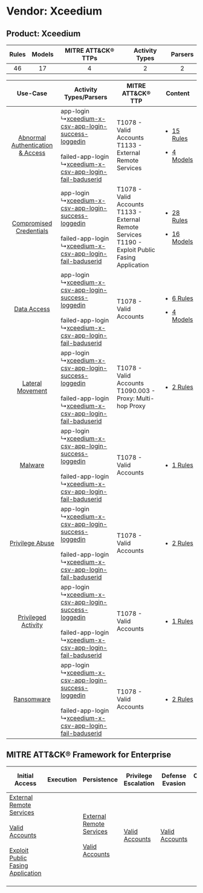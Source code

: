Vendor: Xceedium
================
Product: Xceedium
-----------------
| Rules | Models | MITRE ATT&CK® TTPs | Activity Types | Parsers |
|:-----:|:------:|:------------------:|:--------------:|:-------:|
|  46   |   17   |         4          |       2        |    2    |

|    Use-Case    | Activity Types/Parsers    | MITRE ATT&CK® TTP    | Content    |
|:----:| ---- | ---- | ---- |
| [Abnormal Authentication & Access](../../../UseCases/uc_abnormal_authentication_&_access.md) |  app-login<br> ↳[xceedium-x-csv-app-login-success-loggedin](Ps/pC_xceediumxcsvapploginsuccessloggedin.md)<br><br> failed-app-login<br> ↳[xceedium-x-csv-app-login-fail-baduserid](Ps/pC_xceediumxcsvapploginfailbaduserid.md)<br> | T1078 - Valid Accounts<br>T1133 - External Remote Services<br>    | [<ul><li>15 Rules</li></ul><ul><li>4 Models</li></ul>](RM/r_m_xceedium_xceedium_Abnormal_Authentication_&_Access.md) |
|          [Compromised Credentials](../../../UseCases/uc_compromised_credentials.md)          |  app-login<br> ↳[xceedium-x-csv-app-login-success-loggedin](Ps/pC_xceediumxcsvapploginsuccessloggedin.md)<br><br> failed-app-login<br> ↳[xceedium-x-csv-app-login-fail-baduserid](Ps/pC_xceediumxcsvapploginfailbaduserid.md)<br> | T1078 - Valid Accounts<br>T1133 - External Remote Services<br>T1190 - Exploit Public Fasing Application<br> | [<ul><li>28 Rules</li></ul><ul><li>16 Models</li></ul>](RM/r_m_xceedium_xceedium_Compromised_Credentials.md)         |
|    [Data Access](../../../UseCases/uc_data_access.md)    |  app-login<br> ↳[xceedium-x-csv-app-login-success-loggedin](Ps/pC_xceediumxcsvapploginsuccessloggedin.md)<br><br> failed-app-login<br> ↳[xceedium-x-csv-app-login-fail-baduserid](Ps/pC_xceediumxcsvapploginfailbaduserid.md)<br> | T1078 - Valid Accounts<br>    | [<ul><li>6 Rules</li></ul><ul><li>4 Models</li></ul>](RM/r_m_xceedium_xceedium_Data_Access.md)    |
|    [Lateral Movement](../../../UseCases/uc_lateral_movement.md)    |  app-login<br> ↳[xceedium-x-csv-app-login-success-loggedin](Ps/pC_xceediumxcsvapploginsuccessloggedin.md)<br><br> failed-app-login<br> ↳[xceedium-x-csv-app-login-fail-baduserid](Ps/pC_xceediumxcsvapploginfailbaduserid.md)<br> | T1078 - Valid Accounts<br>T1090.003 - Proxy: Multi-hop Proxy<br>    | [<ul><li>2 Rules</li></ul>](RM/r_m_xceedium_xceedium_Lateral_Movement.md)    |
|    [Malware](../../../UseCases/uc_malware.md)    |  app-login<br> ↳[xceedium-x-csv-app-login-success-loggedin](Ps/pC_xceediumxcsvapploginsuccessloggedin.md)<br><br> failed-app-login<br> ↳[xceedium-x-csv-app-login-fail-baduserid](Ps/pC_xceediumxcsvapploginfailbaduserid.md)<br> | T1078 - Valid Accounts<br>    | [<ul><li>1 Rules</li></ul>](RM/r_m_xceedium_xceedium_Malware.md)    |
|    [Privilege Abuse](../../../UseCases/uc_privilege_abuse.md)    |  app-login<br> ↳[xceedium-x-csv-app-login-success-loggedin](Ps/pC_xceediumxcsvapploginsuccessloggedin.md)<br><br> failed-app-login<br> ↳[xceedium-x-csv-app-login-fail-baduserid](Ps/pC_xceediumxcsvapploginfailbaduserid.md)<br> | T1078 - Valid Accounts<br>    | [<ul><li>2 Rules</li></ul>](RM/r_m_xceedium_xceedium_Privilege_Abuse.md)    |
|    [Privileged Activity](../../../UseCases/uc_privileged_activity.md)    |  app-login<br> ↳[xceedium-x-csv-app-login-success-loggedin](Ps/pC_xceediumxcsvapploginsuccessloggedin.md)<br><br> failed-app-login<br> ↳[xceedium-x-csv-app-login-fail-baduserid](Ps/pC_xceediumxcsvapploginfailbaduserid.md)<br> | T1078 - Valid Accounts<br>    | [<ul><li>1 Rules</li></ul>](RM/r_m_xceedium_xceedium_Privileged_Activity.md)    |
|    [Ransomware](../../../UseCases/uc_ransomware.md)    |  app-login<br> ↳[xceedium-x-csv-app-login-success-loggedin](Ps/pC_xceediumxcsvapploginsuccessloggedin.md)<br><br> failed-app-login<br> ↳[xceedium-x-csv-app-login-fail-baduserid](Ps/pC_xceediumxcsvapploginfailbaduserid.md)<br> | T1078 - Valid Accounts<br>    | [<ul><li>2 Rules</li></ul>](RM/r_m_xceedium_xceedium_Ransomware.md)    |

MITRE ATT&CK® Framework for Enterprise
--------------------------------------
| Initial Access                                                                                                                                                                                                                         | Execution | Persistence                                                                                                                                      | Privilege Escalation                                                | Defense Evasion                                                     | Credential Access | Discovery | Lateral Movement | Collection | Command and Control                                                                                                                       | Exfiltration | Impact |
| -------------------------------------------------------------------------------------------------------------------------------------------------------------------------------------------------------------------------------------- | --------- | ------------------------------------------------------------------------------------------------------------------------------------------------ | ------------------------------------------------------------------- | ------------------------------------------------------------------- | ----------------- | --------- | ---------------- | ---------- | ----------------------------------------------------------------------------------------------------------------------------------------- | ------------ | ------ |
| [External Remote Services](https://attack.mitre.org/techniques/T1133)<br><br>[Valid Accounts](https://attack.mitre.org/techniques/T1078)<br><br>[Exploit Public Fasing Application](https://attack.mitre.org/techniques/T1190)<br><br> |           | [External Remote Services](https://attack.mitre.org/techniques/T1133)<br><br>[Valid Accounts](https://attack.mitre.org/techniques/T1078)<br><br> | [Valid Accounts](https://attack.mitre.org/techniques/T1078)<br><br> | [Valid Accounts](https://attack.mitre.org/techniques/T1078)<br><br> |                   |           |                  |            | [Proxy: Multi-hop Proxy](https://attack.mitre.org/techniques/T1090/003)<br><br>[Proxy](https://attack.mitre.org/techniques/T1090)<br><br> |              |        |